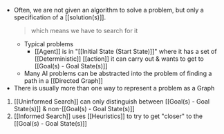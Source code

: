 - Often, we are not given an algorithm to solve a problem, but only a specification of a [[solution(s)]].
	> which means we have to search for it
	- Typical problems
		- [[Agent]] is in "[[Initial State (Start State)]]" where it has a set of [[Deterministic]] [[action]] it can carry out & wants to get to [[Goal(s) - Goal State(s)]]
	- Many AI problems can be abstracted into the problem of finding a path in a [[Directed Graph]]
- There is usually more than one way to represent a problem as a Graph
1. [[Uninformed Search]] can only distinguish between [[Goal(s) - Goal State(s)]] & non-[[Goal(s) - Goal State(s)]] 
2. [[Informed Search]] uses [[Heuristics]] to try to get "closer" to the [[Goal(s) - Goal State(s)]]
